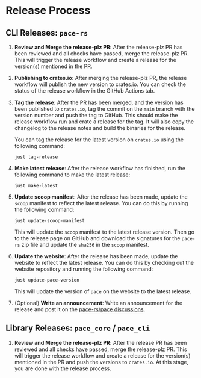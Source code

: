 # Release Process

## CLI Releases: `pace-rs`

1. **Review and Merge the release-plz PR**: After the release-plz PR has been
   reviewed and all checks have passed, merge the release-plz PR. This will
   trigger the release workflow and create a release for the version(s)
   mentioned in the PR.

1. **Publishing to crates.io**: After merging the release-plz PR, the release
   workflow will publish the new version to crates.io. You can check the status
   of the release workflow in the GitHub Actions tab.

1. **Tag the release**: After the PR has been merged, and the version has been
   published to `crates.io`, tag the commit on the `main` branch with the
   version number and push the tag to GitHub. This should make the release
   workflow run and crate a release for the tag. It will also copy the changelog
   to the release notes and build the binaries for the release.

   You can tag the release for the latest version on `crates.io` using the
   following command:

   ```console
   just tag-release
   ```

1. **Make latest release**: After the release workflow has finished, run the
   following command to make the latest release:

   ```console
   just make-latest
   ```

1. **Update scoop manifest**: After the release has been made, update the
   `scoop` manifest to reflect the latest release. You can do this by running
   the following command:

   ```console
   just update-scoop-manifest
   ```

   This will update the `scoop` manifest to the latest release version. Then go
   to the release page on GitHub and download the signatures for the `pace-rs`
   zip file and update the `sha256` in the `scoop` manifest.

1. **Update the website**: After the release has been made, update the website
   to reflect the latest release. You can do this by checking out the website
   repository and running the following command:

   ```console
   just update-pace-version
   ```

   This will update the version of `pace` on the website to the latest release.

1. (Optional) **Write an announcement**: Write an announcement for the release
   and post it on the
   [pace-rs/pace discussions](https://github.com/orgs/pace-rs/discussions/categories/announcements).

## Library Releases: `pace_core` / `pace_cli`

1. **Review and Merge the release-plz PR**: After the release PR has been
   reviewed and all checks have passed, merge the release-plz PR. This will
   trigger the release workflow and create a release for the version(s)
   mentioned in the PR and push the versions to `crates.io`. At this stage, you
   are done with the release process.
